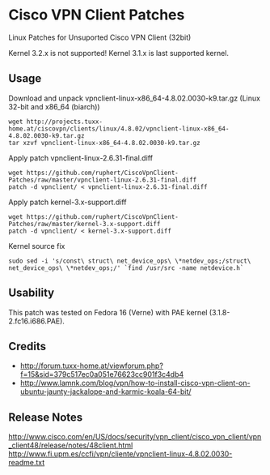 Cisco VPN Client Patches
========================

Linux Patches for Unsuported Cisco VPN Client (32bit)

Kernel 3.2.x is not supported! Kernel 3.1.x is last supported kernel.

Usage
-----

Download and unpack vpnclient-linux-x86_64-4.8.02.0030-k9.tar.gz (Linux 32-bit and x86_64 (biarch))

    wget http://projects.tuxx-home.at/ciscovpn/clients/linux/4.8.02/vpnclient-linux-x86_64-4.8.02.0030-k9.tar.gz
    tar xzvf vpnclient-linux-x86_64-4.8.02.0030-k9.tar.gz 

Apply patch vpnclient-linux-2.6.31-final.diff

    wget https://github.com/ruphert/CiscoVpnClient-Patches/raw/master/vpnclient-linux-2.6.31-final.diff
    patch -d vpnclient/ < vpnclient-linux-2.6.31-final.diff

Apply patch kernel-3.x-support.diff

    wget https://github.com/ruphert/CiscoVpnClient-Patches/raw/master/kernel-3.x-support.diff
    patch -d vpnclient/ < kernel-3.x-support.diff 

Kernel source fix

    sudo sed -i 's/const\ struct\ net_device_ops\ \*netdev_ops;/struct\ net_device_ops\ \*netdev_ops;/' `find /usr/src -name netdevice.h`

Usability
---------

This patch was tested on Fedora 16 (Verne) with PAE kernel (3.1.8-2.fc16.i686.PAE).

Credits
-------

* http://forum.tuxx-home.at/viewforum.php?f=15&sid=379c517ec0a051e76623cc901f3c4db4
* http://www.lamnk.com/blog/vpn/how-to-install-cisco-vpn-client-on-ubuntu-jaunty-jackalope-and-karmic-koala-64-bit/

Release Notes
------
http://www.cisco.com/en/US/docs/security/vpn_client/cisco_vpn_client/vpn_client48/release/notes/48client.html
http://www.fi.upm.es/ccfi/vpn/cliente/vpnclient-linux-4.8.02.0030-readme.txt
